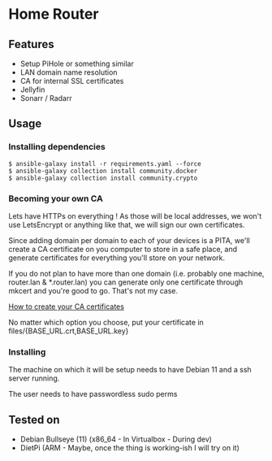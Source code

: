 # Home Router

## Features

- Setup PiHole or something similar
- LAN domain name resolution
- CA for internal SSL certificates
- Jellyfin
- Sonarr / Radarr

## Usage

### Installing dependencies
```
$ ansible-galaxy install -r requirements.yaml --force
$ ansible-galaxy collection install community.docker
$ ansible-galaxy collection install community.crypto
```

### Becoming your own CA

Lets have HTTPs on everything ! As those will be local addresses, we won't use LetsEncrypt or anything like that, we will sign our own certificates.

Since adding domain per domain to each of your devices is a PITA, we'll create a CA certificate on you computer to store in a safe place, and generate certificates for everything you'll store on your network.

If you do not plan to have more than one domain (i.e. probably one machine, router.lan & *.router.lan) you can generate only one certificate through mkcert and you're good to go. That's not my case.

[How to create your CA certificates](/be-your-own-ca.md)

No matter which option you choose, put your certificate in files/{BASE_URL.crt,BASE_URL.key}

### Installing

The machine on which it will be setup needs to have Debian 11 and a ssh server running.

The user needs to have passwordless sudo perms

## Tested on

- Debian Bullseye (11) (x86_64 - In Virtualbox - During dev)
- DietPi (ARM - Maybe, once the thing is working-ish I will try on it)
